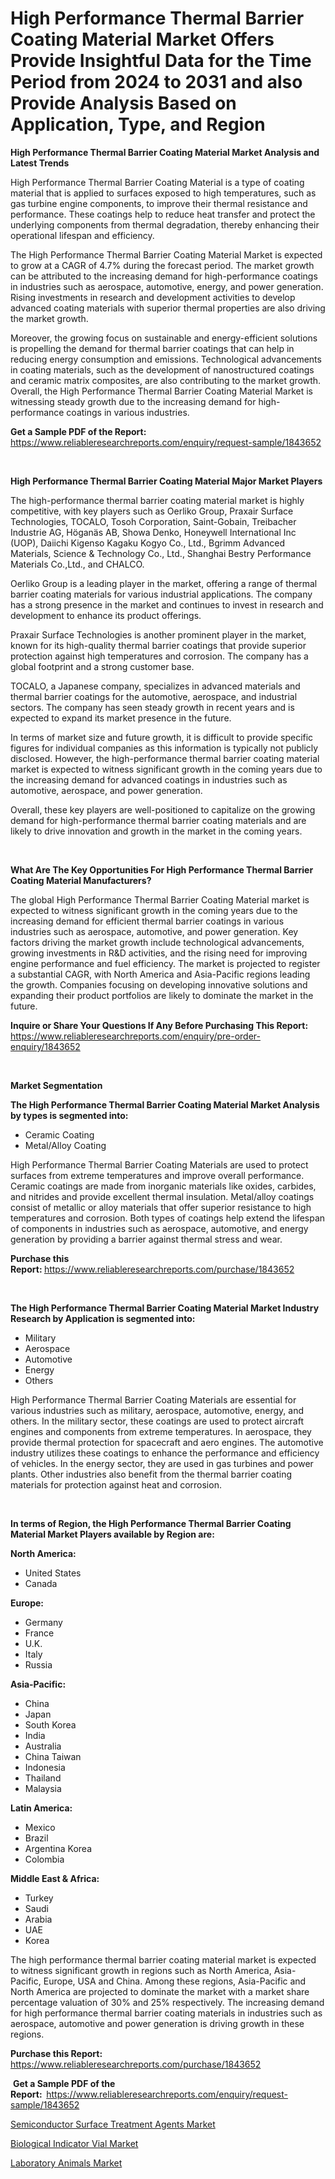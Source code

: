 <p><h1>High Performance Thermal Barrier Coating Material Market Offers Provide Insightful Data for the Time Period from 2024 to 2031 and also Provide Analysis Based on Application, Type, and Region</h1></p><p><strong>High Performance Thermal Barrier Coating Material Market Analysis and Latest Trends</strong></p>
<p><p>High Performance Thermal Barrier Coating Material is a type of coating material that is applied to surfaces exposed to high temperatures, such as gas turbine engine components, to improve their thermal resistance and performance. These coatings help to reduce heat transfer and protect the underlying components from thermal degradation, thereby enhancing their operational lifespan and efficiency.</p><p>The High Performance Thermal Barrier Coating Material Market is expected to grow at a CAGR of 4.7% during the forecast period. The market growth can be attributed to the increasing demand for high-performance coatings in industries such as aerospace, automotive, energy, and power generation. Rising investments in research and development activities to develop advanced coating materials with superior thermal properties are also driving the market growth.</p><p>Moreover, the growing focus on sustainable and energy-efficient solutions is propelling the demand for thermal barrier coatings that can help in reducing energy consumption and emissions. Technological advancements in coating materials, such as the development of nanostructured coatings and ceramic matrix composites, are also contributing to the market growth. Overall, the High Performance Thermal Barrier Coating Material Market is witnessing steady growth due to the increasing demand for high-performance coatings in various industries.</p></p>
<p><strong>Get a Sample PDF of the Report:&nbsp;</strong> <a href="https://www.reliableresearchreports.com/enquiry/request-sample/1843652">https://www.reliableresearchreports.com/enquiry/request-sample/1843652</a></p>
<p>&nbsp;</p>
<p><strong>High Performance Thermal Barrier Coating Material Major Market Players</strong></p>
<p><p>The high-performance thermal barrier coating material market is highly competitive, with key players such as Oerliko Group, Praxair Surface Technologies, TOCALO, Tosoh Corporation, Saint-Gobain, Treibacher Industrie AG, Höganäs AB, Showa Denko, Honeywell International Inc (UOP), Daiichi Kigenso Kagaku Kogyo Co., Ltd., Bgrimm Advanced Materials, Science & Technology Co., Ltd., Shanghai Bestry Performance Materials Co.,Ltd., and CHALCO.</p><p>Oerliko Group is a leading player in the market, offering a range of thermal barrier coating materials for various industrial applications. The company has a strong presence in the market and continues to invest in research and development to enhance its product offerings.</p><p>Praxair Surface Technologies is another prominent player in the market, known for its high-quality thermal barrier coatings that provide superior protection against high temperatures and corrosion. The company has a global footprint and a strong customer base.</p><p>TOCALO, a Japanese company, specializes in advanced materials and thermal barrier coatings for the automotive, aerospace, and industrial sectors. The company has seen steady growth in recent years and is expected to expand its market presence in the future.</p><p>In terms of market size and future growth, it is difficult to provide specific figures for individual companies as this information is typically not publicly disclosed. However, the high-performance thermal barrier coating material market is expected to witness significant growth in the coming years due to the increasing demand for advanced coatings in industries such as automotive, aerospace, and power generation.</p><p>Overall, these key players are well-positioned to capitalize on the growing demand for high-performance thermal barrier coating materials and are likely to drive innovation and growth in the market in the coming years.</p></p>
<p>&nbsp;</p>
<p><strong>What Are The Key Opportunities For High Performance Thermal Barrier Coating Material Manufacturers?</strong></p>
<p><p>The global High Performance Thermal Barrier Coating Material market is expected to witness significant growth in the coming years due to the increasing demand for efficient thermal barrier coatings in various industries such as aerospace, automotive, and power generation. Key factors driving the market growth include technological advancements, growing investments in R&D activities, and the rising need for improving engine performance and fuel efficiency. The market is projected to register a substantial CAGR, with North America and Asia-Pacific regions leading the growth. Companies focusing on developing innovative solutions and expanding their product portfolios are likely to dominate the market in the future.</p></p>
<p><strong>Inquire or Share Your Questions If Any Before Purchasing This Report:</strong> <a href="https://www.reliableresearchreports.com/enquiry/pre-order-enquiry/1843652">https://www.reliableresearchreports.com/enquiry/pre-order-enquiry/1843652</a></p>
<p>&nbsp;</p>
<p><strong>Market Segmentation</strong></p>
<p><strong>The High Performance Thermal Barrier Coating Material Market Analysis by types is segmented into:</strong></p>
<p><ul><li>Ceramic Coating</li><li>Metal/Alloy Coating</li></ul></p>
<p><p>High Performance Thermal Barrier Coating Materials are used to protect surfaces from extreme temperatures and improve overall performance. Ceramic coatings are made from inorganic materials like oxides, carbides, and nitrides and provide excellent thermal insulation. Metal/alloy coatings consist of metallic or alloy materials that offer superior resistance to high temperatures and corrosion. Both types of coatings help extend the lifespan of components in industries such as aerospace, automotive, and energy generation by providing a barrier against thermal stress and wear.</p></p>
<p><strong>Purchase this Report:&nbsp;</strong><a href="https://www.reliableresearchreports.com/purchase/1843652">https://www.reliableresearchreports.com/purchase/1843652</a></p>
<p>&nbsp;</p>
<p><strong>The High Performance Thermal Barrier Coating Material Market Industry Research by Application is segmented into:</strong></p>
<p><ul><li>Military</li><li>Aerospace</li><li>Automotive</li><li>Energy</li><li>Others</li></ul></p>
<p><p>High Performance Thermal Barrier Coating Materials are essential for various industries such as military, aerospace, automotive, energy, and others. In the military sector, these coatings are used to protect aircraft engines and components from extreme temperatures. In aerospace, they provide thermal protection for spacecraft and aero engines. The automotive industry utilizes these coatings to enhance the performance and efficiency of vehicles. In the energy sector, they are used in gas turbines and power plants. Other industries also benefit from the thermal barrier coating materials for protection against heat and corrosion.</p></p>
<p>&nbsp;</p>
<p><strong>In terms of Region, the High Performance Thermal Barrier Coating Material Market Players available by Region are:</strong></p>
<p>
    <p> <strong> North America: </strong>
        <ul>
            <li>United States</li>
            <li>Canada</li>
        </ul>
        </p> 
    <p> <strong> Europe: </strong>
        <ul>
            <li>Germany</li>
            <li>France</li>
            <li>U.K.</li>
            <li>Italy</li>
            <li>Russia</li>
        </ul>
        </p> 
    <p> <strong> Asia-Pacific: </strong>
        <ul>
            <li>China</li>
            <li>Japan</li>
            <li>South Korea</li>
            <li>India</li>
            <li>Australia</li>
            <li>China Taiwan</li>
            <li>Indonesia</li>
            <li>Thailand</li>
            <li>Malaysia</li>
        </ul>
        </p> 
    <p> <strong> Latin America: </strong>
        <ul>
            <li>Mexico</li>
            <li>Brazil</li>
            <li>Argentina Korea</li>
            <li>Colombia</li>
        </ul>
        </p> 
    <p> <strong> Middle East & Africa: </strong>
        <ul>
            <li>Turkey</li>
            <li>Saudi</li>
            <li>Arabia</li>
            <li>UAE</li>
            <li>Korea</li>
        </ul>
    </p>
    </p>
<p><p>The high performance thermal barrier coating material market is expected to witness significant growth in regions such as North America, Asia-Pacific, Europe, USA and China. Among these regions, Asia-Pacific and North America are projected to dominate the market with a market share percentage valuation of 30% and 25% respectively. The increasing demand for high performance thermal barrier coating materials in industries such as aerospace, automotive and power generation is driving growth in these regions.</p></p>
<p><strong>Purchase this Report: </strong><a href="https://www.reliableresearchreports.com/purchase/1843652">https://www.reliableresearchreports.com/purchase/1843652</a></p>
<p>&nbsp;<strong>Get a Sample PDF of the Report:&nbsp;&nbsp;</strong><a href="https://www.reliableresearchreports.com/enquiry/request-sample/1843652">https://www.reliableresearchreports.com/enquiry/request-sample/1843652</a></p>
<p><strong></strong></p>
<p><p><a href="https://github.com/lataunyatinikmelvin59ilbd0dv/Market-Research-Report-List-1/blob/main/semiconductor-surface-treatment-agents-market.md">Semiconductor Surface Treatment Agents Market</a></p><p><a href="https://shimmer-gardenia-37a.notion.site/Biological-Indicator-Vial-Market-Size-and-Examines-its-Market-Scope-with-a-Primary-Focus-on-Growth-24d44550eccb46ea8038fe1da99e6a8e">Biological Indicator Vial Market</a></p><p><a href="https://unruly-ladybug-44b.notion.site/Laboratory-Animals-Market-Research-Report-Unlocks-Analysis-on-the-Market-Financial-Status-Market-Si-88b5eb416a7a4973a58a02c7d1ac96b9">Laboratory Animals Market</a></p></p>